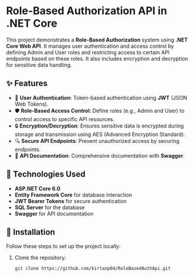﻿# Role-Based Authorization API in .NET Core

This project demonstrates a **Role-Based Authorization** system using **.NET Core Web API**. It manages user authentication and access control by defining Admin and User roles and restricting access to certain API endpoints based on these roles. It also includes encryption and decryption for sensitive data handling.

## ✨ Features

- 🔐 **User Authentication**: Token-based authentication using **JWT** (JSON Web Tokens).
- 🛡️ **Role-Based Access Control**: Define roles (e.g., Admin and User) to control access to specific API resources.
- 🔒 **Encryption/Decryption**: Ensures sensitive data is encrypted during storage and transmission using AES (Advanced Encryption Standard).
- 🔍 **Secure API Endpoints**: Prevent unauthorized access by securing endpoints.
- 📄 **API Documentation**: Comprehensive documentation with **Swagger**.

## 🔧 Technologies Used

- **ASP.NET Core 6.0**
- **Entity Framework Core** for database interaction
- **JWT Bearer Tokens** for secure authentication
- **SQL Server** for the database
- **Swagger** for API documentation

## 🚀 Installation

Follow these steps to set up the project locally:

1. Clone the repository:
   ```bash
   git clone https://github.com/kirtanp04/RoleBasedAuthApi.git
